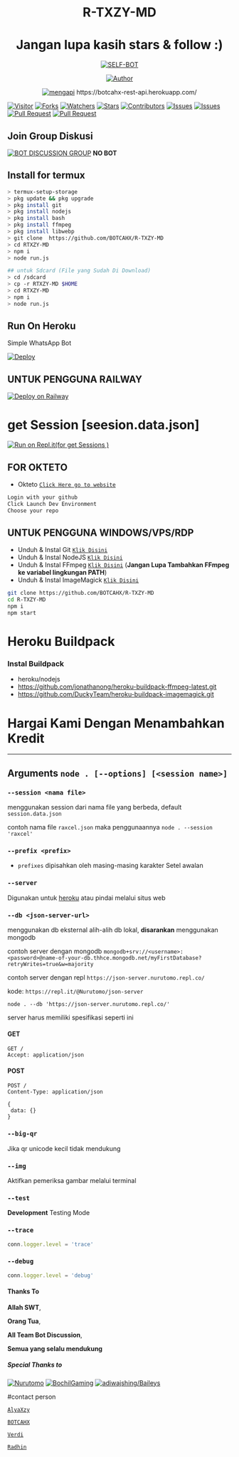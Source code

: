 

</p>
<h1 align="center">R-TXZY-MD</h1>

<h1 align="center">Jangan lupa kasih stars & follow :)</h1>

>
>
>
</div>
<p align="center">
<a href="##"><img title="SELF-BOT" src="https://img.shields.io/static/v1?label=package&message=RTXZY-MD&color=blue"></a>
</p>
<p align="center">
  <a href="https://github.com/BOTCAHX/rtxzy-Md-v2"><img title="Author" src="https://img.shields.io/badge/Author-BOTCAHX-blue.svg?style=for-the-badge&logo=github" /></a>
</p>
<p align="center">
<a href="#"><img title="mengapi" src="https://img.shields.io/static/v1?label=FREE&message=Apikey&color=blue"></a>
https://botcahx-rest-api.herokuapp.com/
</p>
  
<a href="https://visitor-badge.glitch.me/badge?page_id=BOTCAHX/R-TXZY-MD"><img title="Visitor" src="https://visitor-badge.glitch.me/badge?page_id=BOTCAHX/R-TXZY-MD"></a>
<a href="https://github.com/BOTCAHX/R-TXZY-MD/network/members"><img title="Forks" src="https://img.shields.io/github/forks/BOTCAHX/R-TXZY-MD?label=Forks&color=blue&style=flat-square"></a>
<a href="https://github.com/BOTCAHX/R-TXZY-MD/watchers"><img title="Watchers" src="https://img.shields.io/github/watchers/BOTCAHX/R-TXZY-MD?label=Watchers&color=green&style=flat-square"></a>
<a href="https://github.com/BOTCAHX/R-TXZY-MD/stargazers"><img title="Stars" src="https://img.shields.io/github/stars/BOTCAHX/R-TXZY-MD?label=Stars&color=yellow&style=flat-square"></a>
<a href="https://github.com/BOTCAHX/R-TXZY-MD/graphs/contributors"><img title="Contributors" src="https://img.shields.io/github/contributors/BOTCAHX/R-TXZY-MD?label=Contributors&color=blue&style=flat-square"></a>
<a href="https://github.com/BOTCAHX/R-TXZY-MD/issues"><img title="Issues" src="https://img.shields.io/github/issues/BOTCAHX/R-TXZY-MD?label=Issues&color=success&style=flat-square"></a>
<a href="https://github.com/BOTCAHX/R-TXZY-MD/issues?q=is%3Aissue+is%3Aclosed"><img title="Issues" src="https://img.shields.io/github/issues-closed/BOTCAHX/R-TXZY-MD?label=Issues&color=red&style=flat-square"></a>
<a href="https://github.com/BOTCAHX/R-TXZY-MD/pulls"><img title="Pull Request" src="https://img.shields.io/github/issues-pr/BOTCAHX/R-TXZY-MD?label=PullRequest&color=success&style=flat-square"></a>
<a href="https://github.com/BOTCAHX/R-TXZY-MD/pulls?q=is%3Apr+is%3Aclosed"><img title="Pull Request" src="https://img.shields.io/github/issues-pr-closed/BOTCAHX/R-TXZY-MD?label=PullRequest&color=red&style=flat-square"></a>

## Join Group Diskusi
[![BOT DISCUSSION GROUP](https://img.shields.io/badge/WhatsApp%20Group-25D366?style=for-the-badge&logo=whatsapp&logoColor=white)](https://chat.whatsapp.com/JEDQfzMGZan4HA98wtxsNL) 
**NO BOT**

## Install for termux

```bash
> termux-setup-storage
> pkg update && pkg upgrade
> pkg install git
> pkg install nodejs
> pkg install bash
> pkg install ffmpeg
> pkg install libwebp
> git clone  https://github.com/BOTCAHX/R-TXZY-MD
> cd RTXZY-MD 
> npm i
> node run.js

## untuk Sdcard (File yang Sudah Di Download)
> cd /sdcard
> cp -r RTXZY-MD $HOME
> cd RTXZY-MD 
> npm i
> node run.js
```

## Run On Heroku

Simple WhatsApp Bot

[![Deploy](https://www.herokucdn.com/deploy/button.svg)](https://heroku.com/deploy?template=https://github.com/BOTCAHX/R-TXZY-MD)

## UNTUK PENGGUNA RAILWAY

[![Deploy on Railway](https://railway.app/button.svg)](https://railway.app/new/template?template=https%3A%2F%2Fgithub.com%BOTCAHX%RTXZY-MD)

# get Session [seesion.data.json] 

[![Run on Repl.it(for get Sessions )](https://repl.it/badge/github/quiec/whatsAlfa)](https://github.com/BOTCAHX/Session-Md)

## FOR OKTETO

* Okteto [`Click Here go to website`](https://okteto.com)

```bash
Login with your github
Click Launch Dev Environment
Choose your repo
```
## UNTUK PENGGUNA WINDOWS/VPS/RDP

* Unduh & Instal Git [`Klik Disini`](https://git-scm.com/downloads)
* Unduh & Instal NodeJS [`Klik Disini`](https://nodejs.org/en/download)
* Unduh & Instal FFmpeg [`Klik Disini`](https://ffmpeg.org/download.html) (**Jangan Lupa Tambahkan FFmpeg ke variabel lingkungan PATH**)
* Unduh & Instal ImageMagick [`Klik Disini`](https://imagemagick.org/script/download.php)

```bash
git clone https://github.com/BOTCAHX/R-TXZY-MD
cd R-TXZY-MD
npm i
npm start
```
# Heroku Buildpack
### Instal Buildpack
* heroku/nodejs
* https://github.com/jonathanong/heroku-buildpack-ffmpeg-latest.git
* https://github.com/DuckyTeam/heroku-buildpack-imagemagick.git


# Hargai Kami Dengan Menambahkan Kredit

---------


## Arguments `node . [--options] [<session name>]` 

### `--session <nama file>`

menggunakan session dari nama file yang berbeda, default `session.data.json`

contoh nama file `raxcel.json` maka penggunaannya `node . --session 'raxcel'`

### `--prefix <prefix>`

* `prefixes` dipisahkan oleh masing-masing karakter
Setel awalan

### `--server`

Digunakan untuk [heroku](https://heroku.com/) atau pindai melalui situs web

### `--db <json-server-url>`

menggunakan db eksternal alih-alih db lokal, **disarankan** menggunakan mongodb

contoh server dengan mongodb `mongodb+srv://<username>:<password>@name-of-your-db.thhce.mongodb.net/myFirstDatabase?retryWrites=true&w=majority`

contoh server dengan repl `https://json-server.nurutomo.repl.co/`

kode: `https://repl.it/@Nurutomo/json-server`

`node . --db 'https://json-server.nurutomo.repl.co/'`

server harus memiliki spesifikasi seperti ini

#### GET

```http
GET /
Accept: application/json
```

#### POST

```http
POST /
Content-Type: application/json

{
 data: {}
}
```

### `--big-qr`

Jika qr unicode kecil tidak mendukung

### `--img`

Aktifkan pemeriksa gambar melalui terminal

### `--test`

**Development** Testing Mode

### `--trace`

```js
conn.logger.level = 'trace'
```

### `--debug`

```js
conn.logger.level = 'debug'
```
#### Thanks To 
**Allah SWT**,

**Orang Tua**,

**All Team Bot Discussion**,

**Semua yang selalu mendukung**


##### Special Thanks to
[![Nurutomo](https://github.com/Nurutomo.png?size=100)](https://github.com/Nurutomo)
[![BochilGaming](https://github.com/BochilGaming.png?size=100)](https://github.com/BochilGaming)
[![adiwajshing/Baileys](https://github.com/adiwajshing.png?size=100)](https://github.com/adiwajshing)


#contact person

 [`AlyaXzy`](https://wa.me/6289505165400)

 [`BOTCAHX`](https://wa.me/6282221792667)
 
 [`Verdi`](https://wa.me/6285706735450)
 
 [`Radhin`](https://wa.me/6282373158947)
